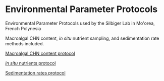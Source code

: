 # Environmental Parameter Protocols

Environmental Parameter Protocols used by the Silbiger Lab in Mo'orea, French Polynesia

Macroalgal CHN content, *in situ* nutrient sampling, and sedimentation rate methods included.

[Macroalgal CHN content protocol](Protocols/Macroalgal_CHN_SOP.md)

[*in situ* nutrients protocol](Protocols/In_situ_nutrients_SOP.md)

[Sedimentation rates protocol](Protocols/Sedimentation_rates_SOP.md)




